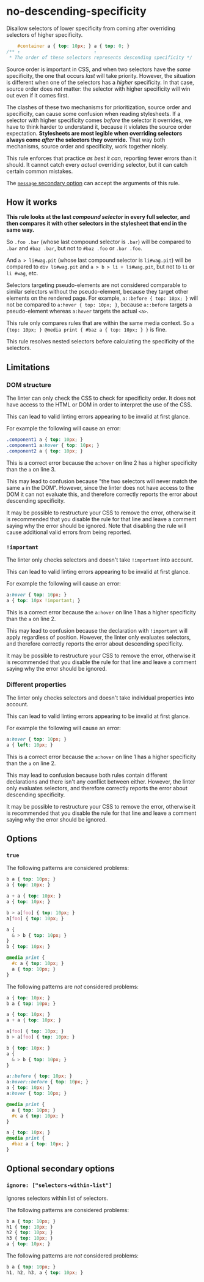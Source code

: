 # no-descending-specificity

Disallow selectors of lower specificity from coming after overriding selectors of higher specificity.

<!-- prettier-ignore -->
```css
    #container a { top: 10px; } a { top: 0; }
/** ↑                           ↑
 * The order of these selectors represents descending specificity */
```

Source order is important in CSS, and when two selectors have the _same_ specificity, the one that occurs _last_ will take priority. However, the situation is different when one of the selectors has a _higher_ specificity. In that case, source order does _not_ matter: the selector with higher specificity will win out even if it comes first.

The clashes of these two mechanisms for prioritization, source order and specificity, can cause some confusion when reading stylesheets. If a selector with higher specificity comes _before_ the selector it overrides, we have to think harder to understand it, because it violates the source order expectation. **Stylesheets are most legible when overriding selectors always come _after_ the selectors they override.** That way both mechanisms, source order and specificity, work together nicely.

This rule enforces that practice _as best it can_, reporting fewer errors than it should. It cannot catch every _actual_ overriding selector, but it can catch certain common mistakes.

The [`message` secondary option](../../../docs/user-guide/configure.md#message) can accept the arguments of this rule.

## How it works

**This rule looks at the last _compound selector_ in every full selector, and then compares it with other selectors in the stylesheet that end in the same way.**

So `.foo .bar` (whose last compound selector is `.bar`) will be compared to `.bar` and `#baz .bar`, but not to `#baz .foo` or `.bar .foo`.

And `a > li#wag.pit` (whose last compound selector is `li#wag.pit`) will be compared to `div li#wag.pit` and `a > b > li + li#wag.pit`, but not to `li` or `li #wag`, etc.

Selectors targeting pseudo-elements are not considered comparable to similar selectors without the pseudo-element, because they target other elements on the rendered page. For example, `a::before { top: 10px; }` will not be compared to `a:hover { top: 10px; }`, because `a::before` targets a pseudo-element whereas `a:hover` targets the actual `<a>`.

This rule only compares rules that are within the same media context. So `a {top: 10px; } @media print { #baz a { top: 10px; } }` is fine.

This rule resolves nested selectors before calculating the specificity of the selectors.

## Limitations

### DOM structure

The linter can only check the CSS to check for specificity order. It does not have access to the HTML or DOM in order to interpret the use of the CSS.

This can lead to valid linting errors appearing to be invalid at first glance.

For example the following will cause an error:

<!-- prettier-ignore -->
```css
.component1 a { top: 10px; }
.component1 a:hover { top: 10px; }
.component2 a { top: 10px; }
```

This is a correct error because the `a:hover` on line 2 has a higher specificity than the `a` on line 3.

This may lead to confusion because "the two selectors will never match the same `a` in the DOM". However, since the linter does not have access to the DOM it can not evaluate this, and therefore correctly reports the error about descending specificity.

It may be possible to restructure your CSS to remove the error, otherwise it is recommended that you disable the rule for that line and leave a comment saying why the error should be ignored. Note that disabling the rule will cause additional valid errors from being reported.

### `!important`

The linter only checks selectors and doesn't take `!important` into account.

This can lead to valid linting errors appearing to be invalid at first glance.

For example the following will cause an error:

<!-- prettier-ignore -->
```css
a:hover { top: 10px; }
a { top: 10px !important; }
```

This is a correct error because the `a:hover` on line 1 has a higher specificity than the `a` on line 2.

This may lead to confusion because the declaration with `!important` will apply regardless of position. However, the linter only evaluates selectors, and therefore correctly reports the error about descending specificity.

It may be possible to restructure your CSS to remove the error, otherwise it is recommended that you disable the rule for that line and leave a comment saying why the error should be ignored.

### Different properties

The linter only checks selectors and doesn't take individual properties into account.

This can lead to valid linting errors appearing to be invalid at first glance.

For example the following will cause an error:

<!-- prettier-ignore -->
```css
a:hover { top: 10px; }
a { left: 10px; }
```

This is a correct error because the `a:hover` on line 1 has a higher specificity than the `a` on line 2.

This may lead to confusion because both rules contain different declarations and there isn't any conflict between either. However, the linter only evaluates selectors, and therefore correctly reports the error about descending specificity.

It may be possible to restructure your CSS to remove the error, otherwise it is recommended that you disable the rule for that line and leave a comment saying why the error should be ignored.

## Options

### `true`

The following patterns are considered problems:

<!-- prettier-ignore -->
```css
b a { top: 10px; }
a { top: 10px; }
```

<!-- prettier-ignore -->
```css
a + a { top: 10px; }
a { top: 10px; }
```

<!-- prettier-ignore -->
```css
b > a[foo] { top: 10px; }
a[foo] { top: 10px; }
```

<!-- prettier-ignore -->
```css
a {
  & > b { top: 10px; }
}
b { top: 10px; }
```

<!-- prettier-ignore -->
```css
@media print {
  #c a { top: 10px; }
  a { top: 10px; }
}
```

The following patterns are _not_ considered problems:

<!-- prettier-ignore -->
```css
a { top: 10px; }
b a { top: 10px; }
```

<!-- prettier-ignore -->
```css
a { top: 10px; }
a + a { top: 10px; }
```

<!-- prettier-ignore -->
```css
a[foo] { top: 10px; }
b > a[foo] { top: 10px; }
```

<!-- prettier-ignore -->
```css
b { top: 10px; }
a {
  & > b { top: 10px; }
}
```

<!-- prettier-ignore -->
```css
a::before { top: 10px; }
a:hover::before { top: 10px; }
a { top: 10px; }
a:hover { top: 10px; }
```

<!-- prettier-ignore -->
```css
@media print {
  a { top: 10px; }
  #c a { top: 10px; }
}
```

<!-- prettier-ignore -->
```css
a { top: 10px; }
@media print {
  #baz a { top: 10px; }
}
```

## Optional secondary options

### `ignore: ["selectors-within-list"]`

Ignores selectors within list of selectors.

The following patterns are considered problems:

<!-- prettier-ignore -->
```css
b a { top: 10px; }
h1 { top: 10px; }
h2 { top: 10px; }
h3 { top: 10px; }
a { top: 10px; }
```

The following patterns are _not_ considered problems:

<!-- prettier-ignore -->
```css
b a { top: 10px; }
h1, h2, h3, a { top: 10px; }
```
